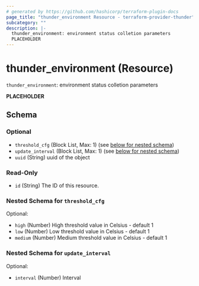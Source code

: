 ```yaml
---
# generated by https://github.com/hashicorp/terraform-plugin-docs
page_title: "thunder_environment Resource - terraform-provider-thunder"
subcategory: ""
description: |-
  thunder_environment: environment status colletion parameters
  PLACEHOLDER
---
```


# thunder_environment (Resource)

`thunder_environment`: environment status colletion parameters

__PLACEHOLDER__



<!-- schema generated by tfplugindocs -->
## Schema

### Optional

- `threshold_cfg` (Block List, Max: 1) (see [below for nested schema](#nestedblock--threshold_cfg))
- `update_interval` (Block List, Max: 1) (see [below for nested schema](#nestedblock--update_interval))
- `uuid` (String) uuid of the object

### Read-Only

- `id` (String) The ID of this resource.

<a id="nestedblock--threshold_cfg"></a>
### Nested Schema for `threshold_cfg`

Optional:

- `high` (Number) High threshold value in Celsius - default 1
- `low` (Number) Low threshold value in Celsius - default 1
- `medium` (Number) Medium threshold value in Celsius - default 1


<a id="nestedblock--update_interval"></a>
### Nested Schema for `update_interval`

Optional:

- `interval` (Number) Interval


